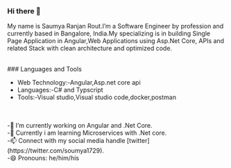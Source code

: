 ### Hi there 👋

My name is Saumya Ranjan Rout.I’m a Software Engineer by profession and currently based in Bangalore, India.My specializing is in building Single Page Application in Angular,Web Applications using Asp.Net Core, APIs and related Stack with clean architecture and optimized code.

<br/>
### Languages and Tools

* Web Technology:-Angular,Asp.net core api <br/>
* Languages:-C# and Typscript <br/>
* Tools:-Visual studio,Visual studio code,docker,postman <br/>
<br/>
<br/>
-🔭 I’m currently working on Angular and .Net Core.<br/>
-🌱 Currently i am learning Microservices with .Net core.<br/>
-📫 Connect with my social media handle [twitter](https://twitter.com/soumya1729).<br/>
-😄 Pronouns: he/him/his

<!--
**ersaumya/ersaumya** is a ✨ _special_ ✨ repository because its `README.md` (this file) appears on your GitHub profile.

Here are some ideas to get you started:

- 🔭 I’m currently working on ...
- 🌱 I’m currently learning ...
- 👯 I’m looking to collaborate on ...
- 🤔 I’m looking for help with ...
- 💬 Ask me about ...
- 📫 How to reach me: ...
- 😄 Pronouns: ...
- ⚡ Fun fact: ...
-->
